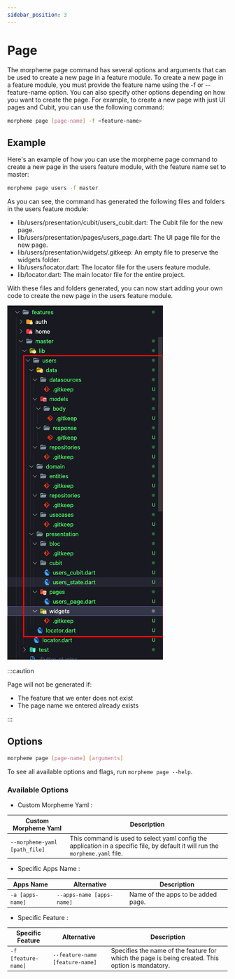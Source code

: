 ```yaml
---
sidebar_position: 3
---
```


# Page

The morpheme page command has several options and arguments that can be used to create a new page in a feature module. To create a new page in a feature module, you must provide the feature name using the -f or --feature-name option. You can also specify other options depending on how you want to create the page. For example, to create a new page with just UI pages and Cubit, you can use the following command:

```bash
morpheme page [page-name] -f <feature-name>
```

## Example

Here's an example of how you can use the morpheme page command to create a new page in the users feature module, with the feature name set to master:

```bash
morpheme page users -f master
```

As you can see, the command has generated the following files and folders in the users feature module:

- lib/users/presentation/cubit/users_cubit.dart: The Cubit file for the new page.
- lib/users/presentation/pages/users_page.dart: The UI page file for the new page.
- lib/users/presentation/widgets/.gitkeep: An empty file to preserve the widgets folder.
- lib/users/locator.dart: The locator file for the users feature module.
- lib/locator.dart: The main locator file for the entire project.

With these files and folders generated, you can now start adding your own code to create the new page in the users feature module.

![File generated](../../../static/img/generate/page/user_page.png)

:::caution

Page will not be generated if:

- The feature that we enter does not exist
- The page name we entered already exists

:::

## Options

```bash
morpheme page [page-name] [arguments]
```

To see all available options and flags, run `morpheme page --help`.

### Available Options

- Custom Morpheme Yaml :

| Custom Morpheme Yaml | Description |
|----------|-------------|
| `--morpheme-yaml [path_file]` | This command is used to select yaml config the application in a specific file, by default it will run the `morpheme.yaml` file. |

- Specific Apps Name :  
  
| Apps Name | Alternative | Description |
|----------|-------------|-------------|
| `-a [apps-name]` | `--apps-name [apps-name]` | Name of the apps to be added page. |

- Specific Feature :  
  
| Specific Feature | Alternative | Description |
|----------|-------------|-------------|
| `-f [feature-name]` | `--feature-name [feature-name]` | Specifies the name of the feature for which the page is being created. This option is mandatory. |
